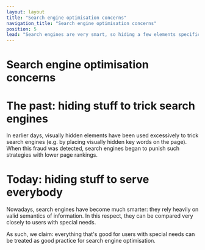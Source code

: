 ```yaml
---
layout: layout
title: "Search engine optimisation concerns"
navigation_title: "Search engine optimisation concerns"
position: 5
lead: "Search engines are very smart, so hiding a few elements specifically from one or another channel shouldn't be much of a problem for page rankings."
---
```


# Search engine optimisation concerns

# The past: hiding stuff to trick search engines

In earlier days, visually hidden elements have been used excessively to trick search engines (e.g. by placing visually hidden key words on the page). When this fraud was detected, search engines began to punish such strategies with lower page rankings.

# Today: hiding stuff to serve everybody

Nowadays, search engines have become much smarter: they rely heavily on valid semantics of information. In this respect, they can be compared very closely to users with special needs.

As such, we claim: everything that's good for users with special needs can be treated as good practice for search engine optimisation.